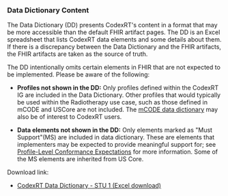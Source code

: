 ### Data Dictionary Content

The Data Dictionary (DD) presents CodexRT's content in a format that may be more accessible than the default FHIR artifact pages. The DD is an Excel spreadsheet that lists CodexRT data elements and some details about them. If there is a discrepancy between the Data Dictionary and the FHIR artifacts, the FHIR artifacts are taken as the source of truth.

The DD intentionally omits certain elements in FHIR that are not expected to be implemented. Please be aware of the following:

* **Profiles not shown in the DD:** Only profiles defined within the CodexRT IG are included in the Data Dictionary. Other profiles that would typically be used within the Radiotherapy use case, such as those defined in mCODE and USCore are not included.  The [mCODE data dictionary](http://hl7.org/fhir/us/mcode/dictionary.html) may also be of interest to CodexRT users.

* **Data elements not shown in the DD:** Only elements marked as "Must Support"(MS) are included in data dictionary. These are elements that implementers may be expected to provide meaningful support for; see [Profile-Level Conformance Expectations](conformance-profiles.html#profile-level-conformance-expectations) for more information. Some of the MS elements are inherited from US Core.

Download link:

* [CodexRT Data Dictionary - STU 1 (Excel download)](CodexRTDataDictionary-STU1.xlsx)
